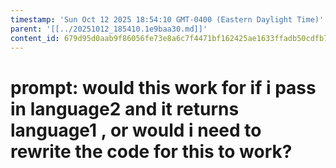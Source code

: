 ```yaml
---
timestamp: 'Sun Oct 12 2025 18:54:10 GMT-0400 (Eastern Daylight Time)'
parent: '[[../20251012_185410.1e9baa30.md]]'
content_id: 679d95d0aab9f86056fe73e8a6c7f4471bf162425ae1633ffadb50cdfb7d0dd4
---
```


# prompt: would this work for if i pass in language2 and it returns language1 , or would i need to rewrite the code for this to work?
